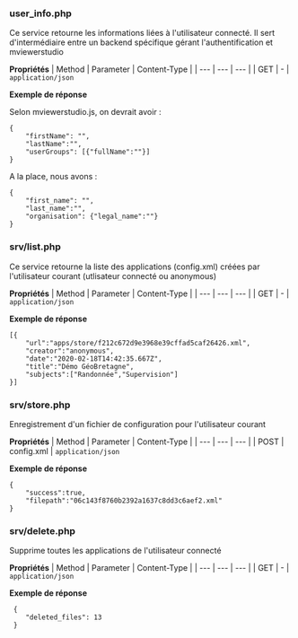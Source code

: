  ### user_info.php
 
Ce service retourne les informations liées à l'utilisateur connecté. Il sert d'intermédiaire entre un backend spécifique gérant l'authentification et mviewerstudio

**Propriétés**
 | Method | Parameter | Content-Type |
| --- | --- | --- | 
| GET | - | `application/json`

**Exemple de réponse**

Selon mviewerstudio.js, on devrait avoir :
    
    {
        "firstName": "",
        "lastName":"",
        "userGroups": [{"fullName":""}]
    }
    
  A la place, nous avons : 
    
    {
        "first_name": "",
        "last_name":"",
        "organisation": {"legal_name":""}
    }
    

### srv/list.php
Ce service retourne la liste des applications (config.xml) créées par l'utilisateur courant (utlisateur connecté ou anonymous)

**Propriétés**
 | Method | Parameter | Content-Type |
| --- | --- | --- | 
| GET | - | `application/json`

**Exemple de réponse**
    
    [{
        "url":"apps/store/f212c672d9e3968e39cffad5caf26426.xml",
        "creator":"anonymous",
        "date":"2020-02-18T14:42:35.667Z",
        "title":"Démo GéoBretagne",
        "subjects":["Randonnée","Supervision"]
    }]
    
    
    
### srv/store.php
Enregistrement d'un fichier de configuration pour l'utilisateur courant

**Propriétés**
 | Method | Parameter | Content-Type |
| --- | --- | --- | 
| POST | config.xml | `application/json`

**Exemple de réponse**
    
    {
        "success":true,
        "filepath":"06c143f8760b2392a1637c8dd3c6aef2.xml"
    }
    

### srv/delete.php
Supprime toutes les applications de l'utilisateur connecté

**Propriétés**
 | Method | Parameter | Content-Type |
| --- | --- | --- | 
| GET | - | `application/json`

**Exemple de réponse**

     { 
        "deleted_files": 13
     }
